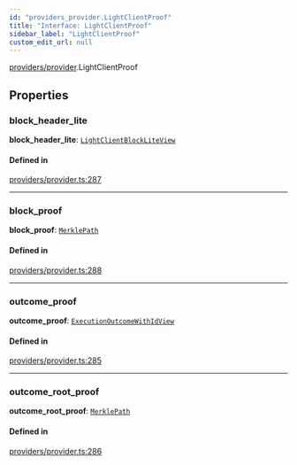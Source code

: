```yaml
---
id: "providers_provider.LightClientProof"
title: "Interface: LightClientProof"
sidebar_label: "LightClientProof"
custom_edit_url: null
---
```


[providers/provider](../modules/providers_provider.md).LightClientProof

## Properties

### block\_header\_lite

 **block\_header\_lite**: [`LightClientBlockLiteView`](providers_provider.LightClientBlockLiteView.md)

#### Defined in

[providers/provider.ts:287](https://github.com/maxhr/near--near-api-js/blob/a0c9a104/packages/near-api-js/src/providers/provider.ts#L287)

___

### block\_proof

 **block\_proof**: [`MerklePath`](../modules/providers_provider.md#merklepath)

#### Defined in

[providers/provider.ts:288](https://github.com/maxhr/near--near-api-js/blob/a0c9a104/packages/near-api-js/src/providers/provider.ts#L288)

___

### outcome\_proof

 **outcome\_proof**: [`ExecutionOutcomeWithIdView`](providers_provider.ExecutionOutcomeWithIdView.md)

#### Defined in

[providers/provider.ts:285](https://github.com/maxhr/near--near-api-js/blob/a0c9a104/packages/near-api-js/src/providers/provider.ts#L285)

___

### outcome\_root\_proof

 **outcome\_root\_proof**: [`MerklePath`](../modules/providers_provider.md#merklepath)

#### Defined in

[providers/provider.ts:286](https://github.com/maxhr/near--near-api-js/blob/a0c9a104/packages/near-api-js/src/providers/provider.ts#L286)

